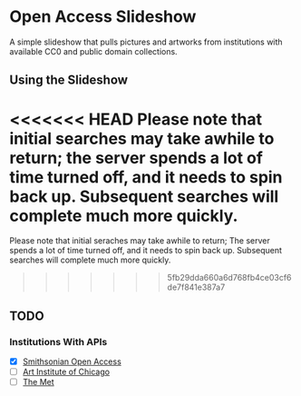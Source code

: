 # Open Access Slideshow

A simple slideshow that pulls pictures and artworks from institutions with available CC0 and public domain collections.

## Using the Slideshow

<<<<<<< HEAD
Please note that initial searches may take awhile to return; the server spends a lot of time turned off, and it needs to spin back up. Subsequent searches will complete much more quickly.
=======
Please note that initial seraches may take awhile to return; The server spends a lot of time turned off, and it needs to spin back up. Subsequent searches will complete much more quickly.
>>>>>>> 5fb29dda660a6d768fb4ce03cf6de7f841e387a7

## TODO

### Institutions With APIs

- [x] [Smithsonian Open Access](https://www.si.edu/OpenAccess)
- [ ] [Art Institute of Chicago](https://www.artic.edu/open-access/open-access-images)
- [ ] [The Met](https://metmuseum.github.io/)
